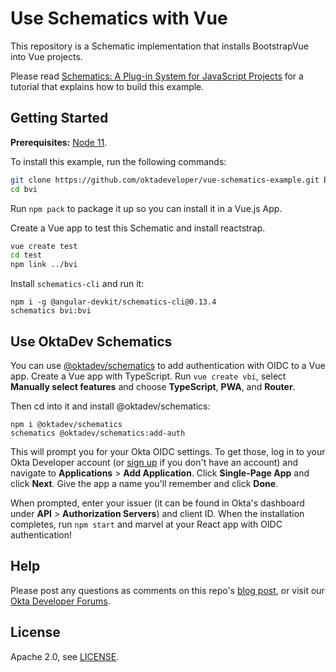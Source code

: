 # Use Schematics with Vue

This repository is a Schematic implementation that installs BootstrapVue into Vue projects. 

Please read [Schematics: A Plug-in System for JavaScript Projects](https://scotch.io/bar-talk/schematics-a-plug-in-system-for-javascript-projects) for a tutorial that explains how to build this example.

## Getting Started

**Prerequisites:** [Node 11](https://nodejs.org).

To install this example, run the following commands:

```sh
git clone https://github.com/oktadeveloper/vue-schematics-example.git bvi
cd bvi
```

Run `npm pack` to package it up so you can install it in a Vue.js App.

Create a Vue app to test this Schematic and install reactstrap.

```sh
vue create test
cd test
npm link ../bvi
```

Install `schematics-cli` and run it:

```
npm i -g @angular-devkit/schematics-cli@0.13.4
schematics bvi:bvi
```

## Use OktaDev Schematics

You can use [@oktadev/schematics](https://github.com/oktadeveloper/schematics) to add authentication with OIDC to a Vue app. Create a Vue app with TypeScript. Run `vue create vbi`, select **Manually select features** and choose **TypeScript**, **PWA**, and **Router**.

Then cd into it and install @oktadev/schematics:

```
npm i @oktadev/schematics
schematics @oktadev/schematics:add-auth
```

This will prompt you for your Okta OIDC settings. To get those, log in to your Okta Developer account (or [sign up](https://developer.okta.com/signup/) if you don't have an account) and navigate to **Applications** > **Add Application**. Click **Single-Page App** and click **Next**. Give the app a name you'll remember and click **Done**.

When prompted, enter your issuer (it can be found in Okta's dashboard under **API** > **Authorization Servers**) and client ID. When the installation completes, run `npm start` and marvel at your React app with OIDC authentication!

## Help

Please post any questions as comments on this repo's [blog post](https://developer.okta.com/blog/2019/03/05/react-schematics), or visit our [Okta Developer Forums](https://devforum.okta.com/). 

## License

Apache 2.0, see [LICENSE](LICENSE).
 
